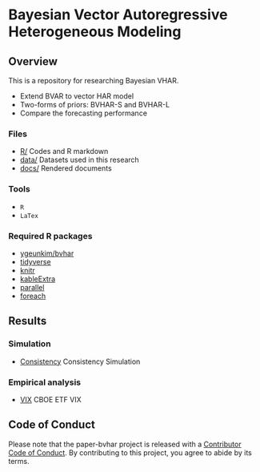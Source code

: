 
# Bayesian Vector Autoregressive Heterogeneous Modeling

<!-- badges: start -->
<!-- badges: end -->

## Overview

This is a repository for researching Bayesian VHAR.

-   Extend BVAR to vector HAR model
-   Two-forms of priors: BVHAR-S and BVHAR-L
-   Compare the forecasting performance

### Files

-   [R/](https://github.com/ygeunkim/paper-bvhar/tree/master/r) Codes
    and R markdown
-   [data/](https://github.com/ygeunkim/paper-bvhar/tree/master/data)
    Datasets used in this research
-   [docs/](https://github.com/ygeunkim/paper-bvhar/tree/master/docs)
    Rendered documents

### Tools

-   `R`
-   `LaTex`

### Required R packages

-   [ygeunkim/bvhar](https://github.com/ygeunkim/bvhar)
-   [tidyverse](https://www.tidyverse.org)
-   [knitr](https://yihui.org/knitr/)
-   [kableExtra](https://haozhu233.github.io/kableExtra/)
-   [parallel](https://stat.ethz.ch/R-manual/R-devel/library/parallel/doc/parallel.pdf)
-   [foreach](https://github.com/RevolutionAnalytics/foreach)

## Results

### Simulation

-   [Consistency](https://github.com/ygeunkim/paper-bvhar/blob/master/docs/sim-consistency.md)
    Consistency Simulation

### Empirical analysis

-   [VIX](https://github.com/ygeunkim/paper-bvhar/blob/master/docs/analysis.md)
    CBOE ETF VIX

## Code of Conduct

Please note that the paper-bvhar project is released with a [Contributor
Code of
Conduct](https://contributor-covenant.org/version/2/0/CODE_OF_CONDUCT.html).
By contributing to this project, you agree to abide by its terms.
